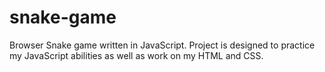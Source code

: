 # snake-game

Browser Snake game written in JavaScript. Project is designed to practice my JavaScript abilities as well as work on my HTML and CSS.
